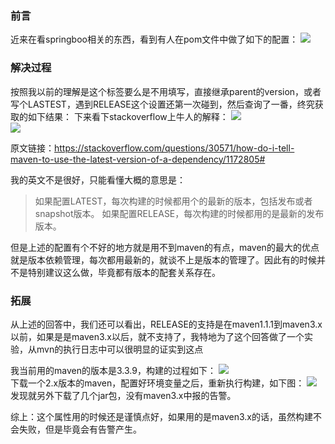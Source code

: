 ### 前言
近来在看springboo相关的东西，看到有人在pom文件中做了如下的配置：
![](assets/005/20180722-a1f9803c.png)  

### 解决过程
按照我以前的理解是<version>这个标签要么是不用填写，直接继承parent的version，或者写个LASTEST，遇到RELEASE这个设置还第一次碰到，然后查询了一番，终究获取的如下结果：
下来看下stackoverflow上牛人的解释：
![](assets/005/20180722-973d8901.png)  
![](assets/005/20180722-d936188a.png)  

原文链接：https://stackoverflow.com/questions/30571/how-do-i-tell-maven-to-use-the-latest-version-of-a-dependency/1172805#

我的英文不是很好，只能看懂大概的意思是：
>如果配置LATEST，每次构建的时候都用个的最新的版本，包括发布或者snapshot版本。
如果配置RELEASE，每次构建的时候都用的是最新的发布版本。

但是上述的配置有个不好的地方就是用不到maven的有点，maven的最大的优点就是版本依赖管理，每次都用最新的，就谈不上是版本的管理了。因此有的时候并不是特别建议这么做，毕竟都有版本的配套关系存在。

### 拓展
从上述的回答中，我们还可以看出，RELEASE的支持是在maven1.1.1到maven3.x以前，如果是是maven3.x以后，就不支持了，我特地为了这个回答做了一个实验，从mvn的执行日志中可以很明显的证实到这点

我当前用的maven的版本是3.3.9，构建的过程如下：
![](assets/005/20180722-588982fe.png)  
下载一个2.x版本的maven，配置好环境变量之后，重新执行构建，如下图：
![](assets/005/20180722-a73a17a6.png)  
发现就另外下载了几个jar包，没有maven3.x中报的告警。

综上：这个属性用的时候还是谨慎点好，如果用的是maven3.x的话，虽然构建不会失败，但是毕竟会有告警产生。
